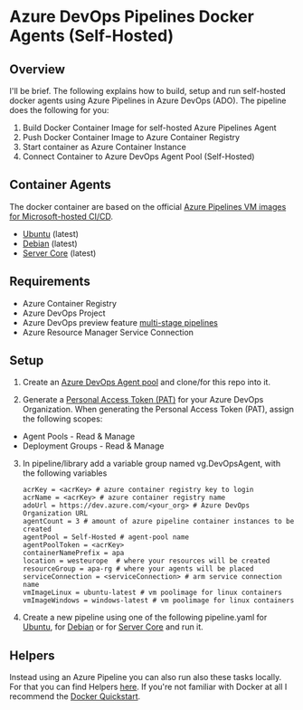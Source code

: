 # Azure DevOps Pipelines Docker Agents (Self-Hosted)
## Overview
I'll be brief. The following explains how to build, setup and run self-hosted docker agents using Azure Pipelines in Azure DevOps (ADO). The pipeline does the following for you:

1. Build Docker Container Image for self-hosted Azure Pipelines Agent
2. Push Docker Container Image to Azure Container Registry
3. Start container as Azure Container Instance
4. Connect Container to Azure DevOps Agent Pool (Self-Hosted)

## Container Agents
The docker container are based on the official [Azure Pipelines VM images for Microsoft-hosted CI/CD](https://github.com/microsoft/azure-pipelines-image-generation).

- [Ubuntu](Agents/Docker/Linux/Ubuntu) (latest)
- [Debian](Agents/Docker/Linux/Debian) (latest)
- [Server Core](Agents/Docker/Windows/ServerCore) (latest)

## Requirements

- Azure Container Registry
- Azure DevOps Project
- Azure DevOps preview feature [multi-stage pipelines](https://docs.microsoft.com/en-us/azure/devops/project/navigation/preview-features?view=azure-devops)
- Azure Resource Manager Service Connection

## Setup

1. Create an [Azure DevOps Agent pool](https://docs.microsoft.com/en-us/azure/devops/pipelines/agents/pools-queues?view=azure-devops#creating-agent-pools) and clone/for this repo into it.

2. Generate a [Personal Access Token (PAT)](https://docs.microsoft.com/en-us/azure/devops/organizations/accounts/use-personal-access-tokens-to-authenticate?view=azure-devops#create-personal-access-tokens-to-authenticate-access) for your Azure DevOps Organization. When generating the Personal Access Token (PAT), assign the following scopes:

- Agent Pools - Read & Manage
- Deployment Groups - Read & Manage

3. In pipeline/library add a variable group named vg.DevOpsAgent, with the following variables

    ```
    acrKey = <acrKey> # azure container registry key to login
    acrName = <acrKey> # azure container registry name
    adoUrl = https://dev.azure.com/<your_org> # Azure DevOps Organization URL
    agentCount = 3 # amount of azure pipeline container instances to be created
    agentPool = Self-Hosted # agent-pool name
    agentPoolToken = <acrKey>
    containerNamePrefix = apa
    location = westeurope  # where your resources will be created
    resourceGroup = apa-rg # where your agents will be placed
    serviceConnection = <serviceConnection> # arm service connection name
    vmImageLinux = ubuntu-latest # vm poolimage for linux containers
    vmImageWindows = windows-latest # vm poolimage for linux containers
    ```
4. Create a new pipeline using one of the following pipeline.yaml for [Ubuntu](Agents\Docker\Linux\Ubuntu\Pipeline\pipeline.yaml), for [Debian](Agents\Docker\Linux\Debian\Pipeline\pipeline.yaml) or for [Server Core](Agents\Docker\Linux\Debian\Pipeline\pipeline.yaml) and run it.

## Helpers

Instead using an Azure Pipeline you can also run also these tasks locally. For that you can find Helpers [here](Agents/Docker/Helpers). If you're not familiar with Docker at all I recommend the [Docker Quickstart](https://docs.docker.com/get-started/).


